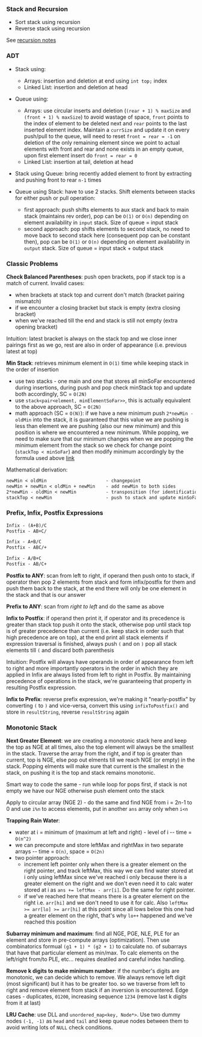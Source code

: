 ### Stack and Recursion
- Sort stack using recursion
- Reverse stack using recursion

See [recursion notes](/recursion.md)

### ADT
- Stack using:
  - Arrays: insertion and deletion at end using `int top;` index
  - Linked List: insertion and deletion at head
- Queue using: 
  - Arrays: use circular inserts and deletion (`(rear + 1) % maxSize` and `(front + 1) % maxSize`) to avoid wastage of space, `front` points to the index of element to be deleted next and `rear` points to the last inserted element index. Maintain a `currSize` and update it on every push/pull to the queue, will need to reset `front = rear = -1` on deletion of the only remaining element since we point to actual elements with front and rear and none exists in an empty queue, upon first element insert do `front = rear = 0`
  - Linked List: insertion at tail, deletion at head

- Stack using Queue: bring recently added element to front by extracting and pushing front to rear `n-1` times
- Queue using Stack: have to use 2 stacks. Shift elements between stacks for either push or pull operation:
  - first approach: push shifts elements to aux stack and back to main stack (maintains rev order), pop can be `O(1)` or `O(n)` depending on element availability in `input` stack. Size of queue = input stack
  - second approach: pop shifts elements to second stack, no need to move back to second stack here (consequent pop can be constant then), pop can be `O(1)` or `O(n)` depending on element availability in `output` stack. Size of queue = input stack + output stack

### Classic Problems
**Check Balanced Parentheses**: push open brackets, pop if stack top is a match of current. Invalid cases:
  - when brackets at stack top and current don't match (bracket pairing mismatch)
  - if we encounter a closing bracket but stack is empty (extra closing bracket)
  - when we've reached till the end and stack is still not empty (extra opening bracket)

Intuition: latest bracket is always on the stack top and we close inner pairings first as we go, rest are also in order of appearance (i.e. previous latest at top)
  
**Min Stack**: retrieves minimum element in `O(1)` time while keeping stack in the order of insertion
- use two stacks - one main and one that stores all minSoFar encountered during insertions, during push and pop check minStack top and update both accordingly, SC = `O(2N)`
- use `stack<pair<element, minElementSoFar>>`, this is actually equivalent to the above approach, SC = `O(2N)`
- math approach (SC = `O(N)`): if we have a new minimum push `2*newMin - oldMin` into the stack, it is guaranteed that this value we are pushing is less than element we are pushing (also our new minimum) and this position is where we encountered a new minimum. While popping, we need to make sure that our minimum changes when we are popping the minimum element from the stack so we check for change point (`stackTop < minSoFar`) and then modify minimum accordingly by the formula used above [link](https://www.baeldung.com/cs/stack-constant-time)

Mathematical derivation:
```txt
newMin < oldMin                      - changepoint
newMin + newMin < oldMin + newMin    - add newMin to both sides
2*newMin - oldMin < newMin           - transposition (for identification of changepoint using minSoFar and stackTop)
stackTop < newMin                    - push to stack and update minSoFar = newMin
```

### Prefix, Infix, Postfix Expressions
```txt
Infix - (A+B)/C
Postfix - AB+C/

Infix - A+B/C
Postfix - ABC/+

Infix - A/B+C
Postfix - AB/C+
```

**Postfix to ANY**: scan from left to right, if operand then push onto to stack, if operator then pop 2 elements from stack and form infix/postfix for them and push them back to the stack, at the end there will only be one element in the stack and that is our answer

**Prefix to ANY**: scan from _right to left_ and do the same as above

**Infix to Postfix**: if operand then print it, if operator and its precedence is greater than stack top push it onto the stack, otherwise pop until stack top is of greater precedence than current (i.e. keep stack in order such that high precedence are on top), at the end print all stack elements if expression traversal is finished, always push `(` and on `)` pop all stack elements till `(` and discard both parenthesis

Intuition: Postfix will always have operands in order of appearance from left to right and more importantly operators in the order in which they are applied in Infix are always listed from left to right in Postfix. By maintaining precedence of operations in the stack, we're guaranteeing that property in resulting Postfix expression.

**Infix to Prefix**: reverse prefix expression, we're making it "nearly-postfix" by converting `(` to `)` and vice-versa, convert this using `infixToPostfix()` and store in `resultString`, reverse `resultString` again

### Monotonic Stack
**Next Greater Element**: we are creating a monotonic stack here and keep the top as NGE at all times, also the top element will always be the smalllest in the stack. Traverse the array from the right, and if top is greater than current, top is NGE, else pop out elments till we reach NGE (or empty) in the stack. Popping elments will make sure that current is the smallest in the stack, on pushing it is the top and stack remains monotonic.

Smart way to code the same - run while loop for pops first, if stack is not empty we have our NGE otherwise push element onto the stack

Apply to circular array (NGE 2) - do the same and find NGE from i = 2n-1 to 0 and use `i%n` to access elements, put in another `ans` array only when `i<n`

**Trapping Rain Water**:
  - water at i = minimum of (maximum at left and right) - level of i  --  time = `O(n^2)`
  - we can precompute and store leftMax and rightMax in two separate arrays -- time = `O(n)`, space = `O(2n)`
  - two pointer approach:
    - increment left pointer only when there is a greater element on the right pointer, and track leftMax, this way we can find water stored at i only using leftMax since we've reached i only because there is a greater element on the right and we don't even need it to calc water stored at i as `ans += leftMax - arr[i]`. Do the same for right pointer.
    - if we've reached here that means there is a greater element on the right i.e. `arr[hi]` and we don't need to use it for calc. Also `leftMax >= arr[lo] >= arr[hi]` at this point since all lows below this one had a greater element on the right, that's why `lo++` happened and we've reached this position

**Subarray minimum and maximum**: find all NGE, PGE, NLE, PLE for an element and store in pre-compute arrays (optimization). Then use combinatorics formual `(g1 + 1) * (g2 + 1)` to calculate no. of subarrays that have that particular element as min/max. To calc elements on the left/right from/to PLE, etc... requires deatiled and careful index handling.

**Remove k digits to make minimum number**: if the number's digits are monotonic, we can decide which to remove. We always remove left digit (most significant) but it has to be greater too. so we traverse from left to right and remove element from stack if an inversion is encountered. Edge cases - duplicates, `01200`, increasing sequence `1234` (remove last k digits from it at last)

**LRU Cache**: use DLL and `unordered_map<key, Node*>`. Use two dummy nodes `(-1, -1)` as `head` and `tail` and keep queue nodes between them to avoid writing lots of `NULL` check conditions.
